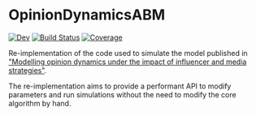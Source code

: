 # OpinionDynamicsABM

[![Dev](https://img.shields.io/badge/docs-dev-blue.svg)](https://amartine.gitlab.io/OpinionDynamicsABM.jl/dev)
[![Build Status](https://github.com/amartine/OpinionDynamicsABM.jl/badges/main/pipeline.svg)](https://github.com/amartine/OpinionDynamicsABM.jl/pipelines)
[![Coverage](https://github.com/amartine/OpinionDynamicsABM.jl/badges/main/coverage.svg)](https://github.com/amartine/OpinionDynamicsABM.jl/commits/main)

Re-implementation of the code used to simulate the model published in ["Modelling opinion
dynamics under the impact of influencer and media
strategies"](https://doi.org/10.1038/s41598-023-46187-9).

The re-implementation aims to provide a performant API to modify parameters and run
simulations without the need to modify the core algorithm by hand.